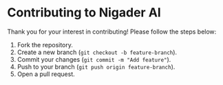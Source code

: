 # Contributing to Nigader AI

Thank you for your interest in contributing! Please follow the steps below:

1. Fork the repository.
2. Create a new branch (`git checkout -b feature-branch`).
3. Commit your changes (`git commit -m "Add feature"`).
4. Push to your branch (`git push origin feature-branch`).
5. Open a pull request.
